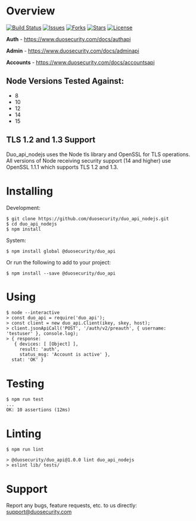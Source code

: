 # Overview

[![Build Status](https://github.com/duosecurity/duo_api_nodejs/workflows/Node%20CI/badge.svg)](https://github.com/duosecurity/duo_api_nodejs/actions)
[![Issues](https://img.shields.io/github/issues/duosecurity/duo_api_nodejs)](https://github.com/duosecurity/duo_api_nodejs/issues)
[![Forks](https://img.shields.io/github/forks/duosecurity/duo_api_nodejs)](https://github.com/duosecurity/duo_api_nodejs/network/members)
[![Stars](https://img.shields.io/github/stars/duosecurity/duo_api_nodejs)](https://github.com/duosecurity/duo_api_nodejs/stargazers)
[![License](https://img.shields.io/badge/License-View%20License-orange)](https://github.com/duosecurity/duo_api_nodejs/blob/master/LICENSE)

**Auth** - https://www.duosecurity.com/docs/authapi

**Admin** - https://www.duosecurity.com/docs/adminapi

**Accounts** - https://www.duosecurity.com/docs/accountsapi

## Node Versions Tested Against:
* 8
* 10
* 12
* 14
* 15

## TLS 1.2 and 1.3 Support

Duo_api_nodejs uses the Node tls library and OpenSSL for TLS operations.  All versions of Node receiving security support (14 and higher) use OpenSSL 1.1.1 which supports TLS 1.2 and 1.3.

# Installing

Development:

```
$ git clone https://github.com/duosecurity/duo_api_nodejs.git
$ cd duo_api_nodejs
$ npm install
```

System:

```
$ npm install global @duosecurity/duo_api
```

Or run the following to add to your project:

```
$ npm install --save @duosecurity/duo_api
```

# Using

```
$ node --interactive
> const duo_api = require('duo_api');
> const client = new duo_api.Client(ikey, skey, host);
> client.jsonApiCall('POST', '/auth/v2/preauth', { username: 'testuser' }, console.log);
> { response:
   { devices: [ [Object] ],
     result: 'auth',
     status_msg: 'Account is active' },
  stat: 'OK' }
```

# Testing

```
$ npm run test
...
OK: 10 assertions (12ms)
```

# Linting

```
$ npm run lint

> @duosecurity/duo_api@1.0.0 lint duo_api_nodejs
> eslint lib/ tests/
```

# Support

Report any bugs, feature requests, etc. to us directly: support@duosecurity.com
